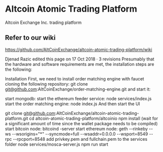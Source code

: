 # Altcoin Atomic Trading Platform
Altcoin Exchange Inc. trading platform

## Refer to our wiki
https://github.com/AltCoinExchange/altcoin-atomic-trading-platform/wiki




Djenad Razic edited this page on 17 Oct 2018 · 3 revisions
Presumably that the hardware and software requirements are met, the installation steps are the following:

Installation
First, we need to install order matching engine with faucet cloning the following repository: git clone git@github.com:AltCoinExchange/order-matching-engine.git and start it:

start mongodb:
start the ethereum feeder service: node services/index.js
start the order matching engine: node index.js
And then start the UI

git clone git@github.com:AltCoinExchange/altcoin-atomic-trading-platform.git
cd altcoin-atomic-trading-platform/altcoinio
npm install (wait for a significant amount of time since the wallet package needs to be compiled)
start bitcoin node: bitcoind -server
start ethereum node: geth --rinkeby --ws --wsorigins="*" --syncmode=full --wsaddr=0.0.0.0 --wsport=8549 --rpc --rpcport=8548
add privkey.pem and fullchain.pem to the services folder
node services/mosca-server.js
npm run start

